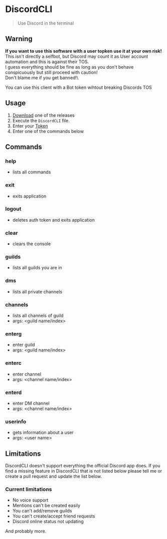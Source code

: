 # DiscordCLI

> Use Discord in the terminal

## Warning

**If you want to use this software with a user topken use it at your own risk!**\
This isn't directly a selfbot, but Discord may count it as User account automation and this is against their TOS.\
I guess everything should be fine as long as you don't behave conspicuously but still proceed with caution!\
Don't blame me if you get banned!\

You can use this client with a Bot token wihtout breaking Discords TOS

## Usage

1. [Download]("https://github.com/Stone-Red-Code/DiscordCLI/releases
) one of the releases
2. Execute the `DiscordCLI` file.
3. Enter your [Token](https://github.com/Tyrrrz/DiscordChatExporter/wiki/Obtaining-Token-and-Channel-ID">)
4. Enter one of the commands below

## Commands

### help

- lists all commands

### exit

- exits application

### logout

- deletes auth token and exits application

### clear

- clears the console

### guilds

- lists all guilds you are in

### dms

- lists all private channels

### channels

- lists all channels of guild
- args: \<guild name/index>

### enterg

- enter guild
- args: \<guild name/index>

### enterc

- enter channel
- args: \<channel name/index>

### enterd

- enter DM channel
- args: \<channel name/index>

### userinfo

- gets information about a user
- args: \<user name>

## Limitations

DiscordCLI doesn't support everything the official Discord app does.
If you find a missing feature in DiscordCLI that is not listed below please tell me or create a pull request and update the list below.

### Current limitations

- No voice support
- Mentions can't be created easily
- You can't add/remove guilds
- You can't create/accept friend requests
- Discord online status not updating

And probably more.
